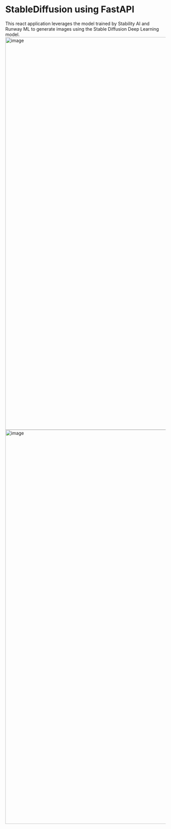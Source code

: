 # StableDiffusion using FastAPI
This react application leverages the model trained by Stability AI and Runway ML to generate images using the Stable Diffusion Deep Learning model.
<img width="1229" alt="image" src="https://github.com/msmsriram/StableDiffusion/assets/72329200/bddba701-2562-4f29-925f-7b9f4f4813c7">
<img width="1234" alt="image" src="https://github.com/msmsriram/StableDiffusion/assets/72329200/7faa7173-e7ff-470d-8d79-e18a5cb9f113">
